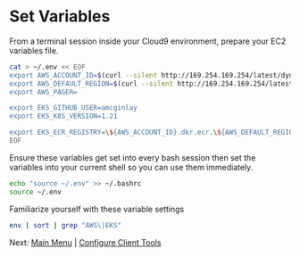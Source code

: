 # Set Variables

From a terminal session inside your Cloud9 environment, prepare your EC2 variables file.
```bash
cat > ~/.env << EOF
export AWS_ACCOUNT_ID=$(curl --silent http://169.254.169.254/latest/dynamic/instance-identity/document|grep accountId|awk -F\" '{print $4}')
export AWS_DEFAULT_REGION=$(curl --silent http://169.254.169.254/latest/meta-data/placement/region)
export AWS_PAGER=                                                           # intentionally blank

export EKS_GITHUB_USER=amcginlay                                            # if you fork this repo, change this!
export EKS_K8S_VERSION=1.21

export EKS_ECR_REGISTRY=\${AWS_ACCOUNT_ID}.dkr.ecr.\${AWS_DEFAULT_REGION}.amazonaws.com
EOF
```

Ensure these variables get set into every bash session then set the variables into your current shell so you can use them immediately.
```bash
echo "source ~/.env" >> ~/.bashrc
source ~/.env
```

Familiarize yourself with these variable settings
```bash
env | sort | grep "AWS\|EKS"
```

Next: [Main Menu](/README.md) | [Configure Client Tools](../05-client-tools/README.md)
